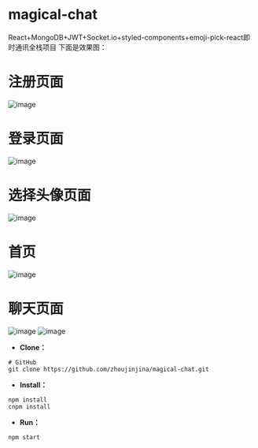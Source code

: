 # magical-chat
React+MongoDB+JWT+Socket.io+styled-components+emoji-pick-react即时通讯全栈项目
下面是效果图：
# 注册页面
![image](https://github.com/zhoujinjina/magical-chat/assets/100776914/25b4b126-7252-43c7-9390-a154e16025f6)
# 登录页面
![image](https://github.com/zhoujinjina/magical-chat/assets/100776914/49f6f4f1-c86d-4d63-a4c3-0835b6a81ccf)
# 选择头像页面
![image](https://github.com/zhoujinjina/magical-chat/assets/100776914/9da4b92f-25ba-474e-b968-32bd28451103)
# 首页
![image](https://github.com/zhoujinjina/magical-chat/assets/100776914/66c4434a-1914-4e7e-b56c-759130768845)
# 聊天页面
![image](https://github.com/zhoujinjina/magical-chat/assets/100776914/e8d1dc46-915b-4da1-ab8a-ed2c2c3bb2fa)
![image](https://github.com/zhoujinjina/magical-chat/assets/100776914/9ace538d-9454-41b7-8697-b51431e831fd)
- **Clone：**

```text
# GitHub
git clone https://github.com/zhoujinjina/magical-chat.git
```

- **Install：**

```text
npm install
cnpm install
```

- **Run：**

```text
npm start


